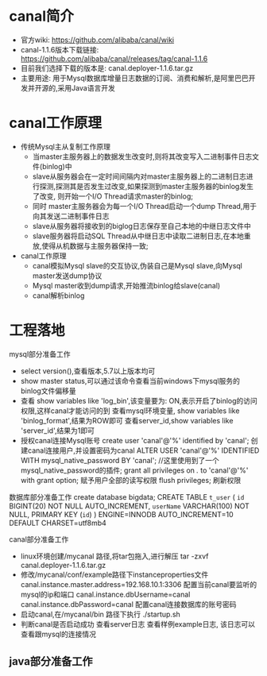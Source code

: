 # canal简介
  - 官方wiki: https://github.com/alibaba/canal/wiki
  - canal-1.1.6版本下载链接: https://github.com/alibaba/canal/releases/tag/canal-1.1.6
  - 目前我们选择下载的版本是: canal.deployer-1.1.6.tar.gz
  - 主要用途: 用于Mysql数据库增量日志数据的订阅、消费和解析,是阿里巴巴开发并开源的,采用Java语言开发

# canal工作原理
  - 传统Mysql主从复制工作原理
    - 当master主服务器上的数据发生改变时,则将其改变写入二进制事件日志文件(binlog)中
    - slave从服务器会在一定时间间隔内对master主服务器上的二进制日志进行探测,探测其是否发生过改变,如果探测到master主服务器的binlog发生了改变,
    则开始一个I/O Thread请求master的binlog;
    - 同时 master主服务器会为每一个I/O Thread启动一个dump Thread,用于向其发送二进制事件日志
    - slave从服务器将接收到的biglog日志保存至自己本地的中继日志文件中
    - slave服务器将启动SQL Thread从中继日志中读取二进制日志,在本地重放,使得从机数据与主服务器保持一致;
  - canal工作原理
    - canal模拟Mysql slave的交互协议,伪装自己是Mysql slave,向Mysql master发送dump协议
    - Mysql master收到dump请求,开始推流binlog给slave(canal)
    - canal解析binlog

# 工程落地
  mysql部分准备工作
  - select version(),查看版本,5.7以上版本均可
  - show master status,可以通过该命令查看当前windows下mysql服务的binlog文件偏移量
  - 查看 show variables like 'log_bin',该变量要为: ON,表示开启了binlog的访问权限,这样canal才能访问的到
    查看mysql环境变量, show variables like 'binlog_format',结果为ROW即可
    查看server_id,show variables like 'server_id',结果为1即可
  - 授权canal连接Mysql账号
    create user 'canal'@'%' identified by 'canal';  创建canal连接用户,并设置密码为canal
    ALTER USER 'canal'@'%' IDENTIFIED WITH mysql_native_password BY 'canal'; //这里使用到了一个mysql_native_password的插件;
    grant all privileges on *.* to 'canal'@'%' with grant option; 赋予用户全部的读写权限
    flush privileges; 刷新权限
    
  数据库部分准备工作
  create database bigdata;
  CREATE TABLE `t_user` (
  `id` BIGINT(20) NOT NULL AUTO_INCREMENT,
  `userName` VARCHAR(100) NOT NULL,
   PRIMARY KEY (`id`)
) ENGINE=INNODB AUTO_INCREMENT=10 DEFAULT CHARSET=utf8mb4

 
  canal部分准备工作
  - linux环境创建/mycanal 路径,将tar包拖入,进行解压 tar -zxvf canal.deployer-1.1.6.tar.gz
  - 修改/mycanal/conf/example路径下instanceproperties文件
    canal.instance.master.address=192.168.10.1:3306 配置当前canal要监听的mysql的ip和端口
    canal.instance.dbUsername=canal
    canal.instance.dbPassword=canal 配置canal连接数据库的账号密码
  - 启动canal,在/mycanal/bin 路径下执行 ./startup.sh
  - 判断canal是否启动成功
    查看server日志
    查看样例example日志, 该日志可以查看跟mysql的连接情况

  java部分准备工作
  - 